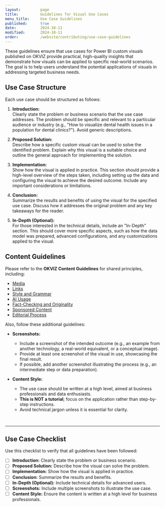```yaml
---
layout:         page
title:          Guidelines for Visual Use Cases
menu_title:     Use Case Guidelines
published:      true
date:           2024-10-11
modified:       2024-10-11
order:          /website/contributing/use-case-guidelines
---
```


These guidelines ensure that use cases for Power BI custom visuals published on OKVIZ provide practical, high-quality insights that demonstrate how visuals can be applied to specific real-world scenarios. The goal is to help users understand the potential applications of visuals in addressing targeted business needs.

## Use Case Structure

Each use case should be structured as follows:

1. **Introduction:**  
   Clearly state the problem or business scenario that the use case addresses. The problem should be specific and relevant to a particular audience or industry (e.g., "How to visualize dental health issues in a population for dental clinics?"). Avoid generic descriptions.

2. **Proposed Solution:**  
   Describe how a specific custom visual can be used to solve the identified problem. Explain why this visual is a suitable choice and outline the general approach for implementing the solution.

3. **Implementation:**  
   Show how the visual is applied in practice. This section should provide a high-level overview of the steps taken, including setting up the data and configuring the visual to achieve the desired outcome. Include any important considerations or limitations.

4. **Conclusion:**  
   Summarize the results and benefits of using the visual for the specified use case. Discuss how it addresses the original problem and any key takeaways for the reader.

5. **In-Depth (Optional):**  
   For those interested in the technical details, include an "In-Depth" section. This should cover more specific aspects, such as how the data model was prepared, advanced configurations, and any customizations applied to the visual.

## Content Guidelines

Please refer to the **OKVIZ Content Guidelines** for shared principles, including:

- [Media](content-guidelines.md#media)
- [Links](content-guidelines.md#links)
- [Style and Grammar](content-guidelines.md#style-and-grammar)
- [AI Usage](content-guidelines.md#ai-usage)
- [Fact-Checking and Originality](content-guidelines.md#fact-checking-and-originality)
- [Sponsored Content](content-guidelines.md#sponsored-content)
- [Editorial Process](content-guidelines.md#editorial-process)

Also, follow these additional guidelines:

- **Screenshots:**  
   - Include a screenshot of the intended outcome (e.g., an example from another technology, a real-world equivalent, or a conceptual image).  
   - Provide at least one screenshot of the visual in use, showcasing the final result.  
   - If possible, add another screenshot illustrating the process (e.g., an intermediate step or data preparation).  

- **Content Style:**
    - The use case should be written at a high level, aimed at business professionals and data enthusiasts.  
    - **This is NOT a tutorial**; focus on the application rather than step-by-step instructions.  
    - Avoid technical jargon unless it is essential for clarity.

&nbsp; 

---

## Use Case Checklist

Use this checklist to verify that all guidelines have been followed:

- [ ] **Introduction:** Clearly state the problem or business scenario.
- [ ] **Proposed Solution:** Describe how the visual can solve the problem.
- [ ] **Implementation:** Show how the visual is applied in practice.
- [ ] **Conclusion:** Summarize the results and benefits.
- [ ] **In-Depth (Optional):** Include technical details for advanced users.
- [ ] **Screenshots:** Include multiple screenshots to illustrate the use case.
- [ ] **Content Style:** Ensure the content is written at a high level for business professionals.